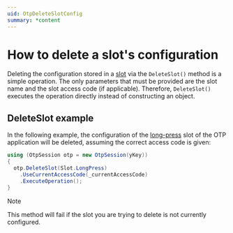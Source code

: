```yaml
---
uid: OtpDeleteSlotConfig
summary: *content
---
```


<!-- Copyright 2021 Yubico AB

Licensed under the Apache License, Version 2.0 (the "License");
you may not use this file except in compliance with the License.
You may obtain a copy of the License at

    http://www.apache.org/licenses/LICENSE-2.0

Unless required by applicable law or agreed to in writing, software
distributed under the License is distributed on an "AS IS" BASIS,
WITHOUT WARRANTIES OR CONDITIONS OF ANY KIND, either express or implied.
See the License for the specific language governing permissions and
limitations under the License. -->

# How to delete a slot's configuration

Deleting the configuration stored in a [slot](xref:OtpSlots) via the ```DeleteSlot()``` method is a simple operation. The only parameters that must be provided are the slot name and the slot access code (if applicable). Therefore, ```DeleteSlot()``` executes the operation directly instead of constructing an object.

## DeleteSlot example

In the following example, the configuration of the [long-press](xref:Yubico.YubiKey.Otp.Slot.LongPress) slot of the OTP application will be deleted, assuming the correct access code is given:

```C#
using (OtpSession otp = new OtpSession(yKey))
{
  otp.DeleteSlot(Slot.LongPress)
    .UseCurrentAccessCode(_currentAccessCode)
    .ExecuteOperation();
}

```

> [!NOTE]
> This method will fail if the slot you are trying to delete is not currently configured.
